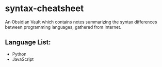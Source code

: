# syntax-cheatsheet
An Obsidian Vault which contains notes summarizing the syntax differences between programming languages, gathered from Internet.

## Language List:
- Python
- JavaScript
